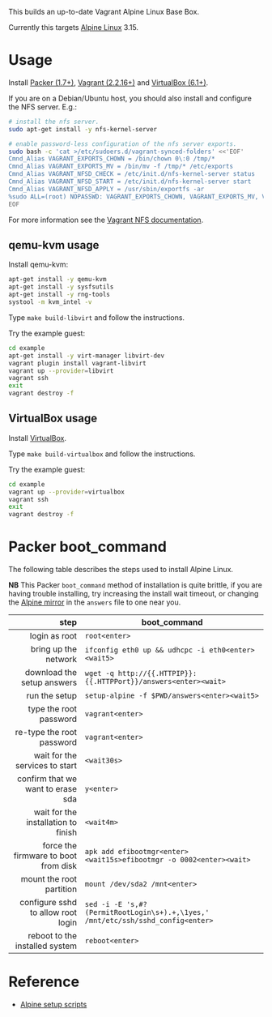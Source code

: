 This builds an up-to-date Vagrant Alpine Linux Base Box.

Currently this targets [Alpine Linux](https://alpinelinux.org/) 3.15.


# Usage

Install [Packer (1.7+)](https://www.packer.io/), [Vagrant (2.2.16+)](https://www.vagrantup.com/) and [VirtualBox (6.1+)](https://www.virtualbox.org/).

If you are on a Debian/Ubuntu host, you should also install and configure the NFS server. E.g.:

```bash
# install the nfs server.
sudo apt-get install -y nfs-kernel-server

# enable password-less configuration of the nfs server exports.
sudo bash -c 'cat >/etc/sudoers.d/vagrant-synced-folders' <<'EOF'
Cmnd_Alias VAGRANT_EXPORTS_CHOWN = /bin/chown 0\:0 /tmp/*
Cmnd_Alias VAGRANT_EXPORTS_MV = /bin/mv -f /tmp/* /etc/exports
Cmnd_Alias VAGRANT_NFSD_CHECK = /etc/init.d/nfs-kernel-server status
Cmnd_Alias VAGRANT_NFSD_START = /etc/init.d/nfs-kernel-server start
Cmnd_Alias VAGRANT_NFSD_APPLY = /usr/sbin/exportfs -ar
%sudo ALL=(root) NOPASSWD: VAGRANT_EXPORTS_CHOWN, VAGRANT_EXPORTS_MV, VAGRANT_NFSD_CHECK, VAGRANT_NFSD_START, VAGRANT_NFSD_APPLY
EOF
```

For more information see the [Vagrant NFS documentation](https://www.vagrantup.com/docs/synced-folders/nfs.html).


## qemu-kvm usage

Install qemu-kvm:

```bash
apt-get install -y qemu-kvm
apt-get install -y sysfsutils
apt-get install -y rng-tools
systool -m kvm_intel -v
```

Type `make build-libvirt` and follow the instructions.

Try the example guest:

```bash
cd example
apt-get install -y virt-manager libvirt-dev
vagrant plugin install vagrant-libvirt
vagrant up --provider=libvirt
vagrant ssh
exit
vagrant destroy -f
```


## VirtualBox usage

Install [VirtualBox](https://www.virtualbox.org/).

Type `make build-virtualbox` and follow the instructions.

Try the example guest:

```bash
cd example
vagrant up --provider=virtualbox
vagrant ssh
exit
vagrant destroy -f
```

# Packer boot_command

The following table describes the steps used to install Alpine Linux.

**NB** This Packer `boot_command` method of installation is quite brittle, if you are having trouble installing, try increasing the install wait timeout, or changing the [Alpine mirror](https://wiki.alpinelinux.org/wiki/Alpine_Linux:Mirrors) in the `answers` file to one near you.

| step                                   | boot_command                                                                    |
|---------------------------------------:|---------------------------------------------------------------------------------|
| login as root                          | `root<enter>`                                                                   |
| bring up the network                   | `ifconfig eth0 up && udhcpc -i eth0<enter><wait5>`                              |
| download the setup answers             | `wget -q http://{{.HTTPIP}}:{{.HTTPPort}}/answers<enter><wait>`                 |
| run the setup                          | `setup-alpine -f $PWD/answers<enter><wait5>`                                    |
| type the root password                 | `vagrant<enter>`                                                                |
| re-type the root password              | `vagrant<enter>`                                                                |
| wait for the services to start         | `<wait30s>`                                                                     |
| confirm that we want to erase sda      | `y<enter>`                                                                      |
| wait for the installation to finish    | `<wait4m>`                                                                      |
| force the firmware to boot from disk   | `apk add efibootmgr<enter><wait15s>efibootmgr -o 0002<enter><wait>`             |
| mount the root partition               | `mount /dev/sda2 /mnt<enter>`                                                   |
| configure sshd to allow root login     | `sed -i -E 's,#?(PermitRootLogin\s+).+,\1yes,' /mnt/etc/ssh/sshd_config<enter>` |
| reboot to the installed system         | `reboot<enter>`                                                                 |

# Reference

* [Alpine setup scripts](https://wiki.alpinelinux.org/wiki/Alpine_setup_scripts)
